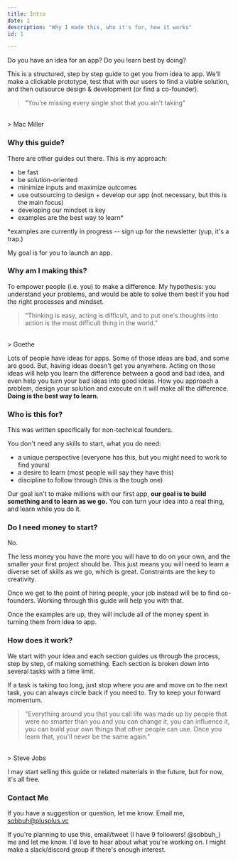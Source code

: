 ```yaml
---
title: Intro
date: 1
description: "Why I made this, who it's for, how it works"
id: 1

---
```

 
Do you have an idea for an app? Do you learn best by doing? 

This is a structured, step by step guide to get you from idea to app. We'll make a clickable prototype, test that with our users to find a viable solution, and then outsource design & development (or find a co-founder). 

> "You're missing every single shot that you ain't taking"
</br>
> Mac Miller


### Why this guide?

There are other guides out there. This is my approach:   

- be fast 
- be solution-oriented 
- minimize inputs and maximize outcomes
- use outsourcing to design + develop our app (not necessary, but this is the main focus)
- developing our mindset is key 
- examples are the best way to learn*

*examples are currently in progress -- sign up for the newsletter (yup, it's a trap.)

My goal is for you to launch an app. 


### Why am I making this? 

To empower people (i.e. you) to make a difference. My hypothesis: you understand your problems, and would be able to solve them best if you had the right processes and mindset. 

> “Thinking is easy, acting is difficult, and to put one's thoughts into action is the most difficult thing in the world.” 
<br/>
> Goethe

Lots of people have ideas for apps. Some of those ideas are bad, and some are good. But, having ideas doesn't get you anywhere. Acting on those ideas will help you learn the difference between a good and bad idea, and even help you turn your bad ideas into good ideas. How you approach a problem, design your solution and execute on it will make all the difference. **Doing is the best way to learn.**


### Who is this for? 

This was written specifically for non-technical founders. 

You don't need any skills to start, what you do need:
- a unique perspective (everyone has this, but you might need to work to find yours)
- a desire to learn (most people will say they have this)
- discipline to follow through (this is the tough one)

Our goal isn't to make millions with our first app, **our goal is to build something and to learn as we go.** You can turn your idea into a real thing, and learn while you do it. 


### Do I need money to start? 

No.

The less money you have the more you will have to do on your own, and the smaller your first project should be. This just means you will need to learn a diverse set of skills as we go, which is great. Constraints are the key to creativity. 

Once we get to the point of hiring people, your job instead will be to find co-founders. Working through this guide will help you with that. 

Once the examples are up, they will include all of the money spent in turning them from idea to app. 

### How does it work? 

We start with your idea and each section guides us through the process, step by step, of making something. Each section is broken down into several tasks with a time limit. 

If a task is taking too long, just stop where you are and move on to the next task, you can always circle back if you need to. Try to keep your forward momentum. 

> "Everything around you that you call life was made up by people that were no smarter than you and you can change it, you can influence it, you can build your own things that other people can use. 
> Once you learn that, you'll never be the same again."
</br>
> Steve Jobs

I may start selling this guide or related materials in the future, but for now, it's all free.  


### Contact Me

If you have a suggestion or question, let me know. Email me, sobbuh@plusplus.vc

If you're planning to use this, email/tweet (I have 9 followers! @sobbuh_) me and let me know. I'd love to hear about what you're working on. I might make a slack/discord group if there's enough interest.   



